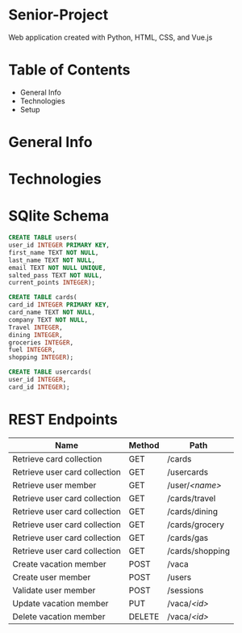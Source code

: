 # Senior-Project
Web application created with Python, HTML, CSS, and Vue.js

# Table of Contents
- General Info
- Technologies
- Setup

# General Info

# Technologies

# SQlite Schema

```sql
CREATE TABLE users(
user_id INTEGER PRIMARY KEY,
first_name TEXT NOT NULL,
last_name TEXT NOT NULL,
email TEXT NOT NULL UNIQUE,
salted_pass TEXT NOT NULL,
current_points INTEGER);
```

```sql
CREATE TABLE cards(
card_id INTEGER PRIMARY KEY,
card_name TEXT NOT NULL,
company TEXT NOT NULL,
Travel INTEGER,
dining INTEGER,
groceries INTEGER,
fuel INTEGER,
shopping INTEGER);
```

```sql
CREATE TABLE usercards(
user_id INTEGER, 
card_id INTEGER);
```

# REST Endpoints


Name                           | Method | Path
-------------------------------|--------|------------------
Retrieve card collection       | GET    | /cards
Retrieve user card collection  | GET    | /usercards
Retrieve user member           | GET    | /user/*\<name\>*
Retrieve user card collection  | GET    | /cards/travel
Retrieve user card collection  | GET    | /cards/dining
Retrieve user card collection  | GET    | /cards/grocery
Retrieve user card collection  | GET    | /cards/gas
Retrieve user card collection  | GET    | /cards/shopping
Create vacation member         | POST   | /vaca
Create user member             | POST   | /users
Validate user member           | POST   | /sessions
Update vacation member         | PUT    | /vaca/*\<id\>*
Delete vacation member         | DELETE | /vaca/*\<id\>*
